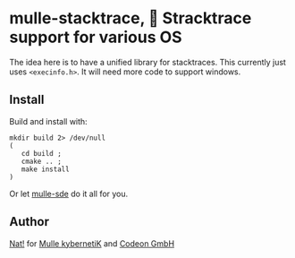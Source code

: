 # mulle-stacktrace, 👣 Stracktrace support for various OS

The idea here is to have a unified library for stacktraces.
This currently just uses `<execinfo.h>`. It will need more
code to support windows.


## Install

Build and install with:

```
mkdir build 2> /dev/null
(
   cd build ;
   cmake .. ;
   make install
)
```

Or let [mulle-sde](//github.com/mulle-sde) do it all for you.


## Author

[Nat!](//www.mulle-kybernetik.com/weblog) for
[Mulle kybernetiK](//www.mulle-kybernetik.com) and
[Codeon GmbH](//www.codeon.de)
